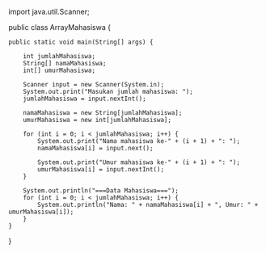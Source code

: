 import java.util.Scanner;

public class ArrayMahasiswa {

    public static void main(String[] args) {

        int jumlahMahasiswa;
        String[] namaMahasiswa;
        int[] umurMahasiswa;

        Scanner input = new Scanner(System.in);
        System.out.print("Masukan jumlah mahasiswa: ");
        jumlahMahasiswa = input.nextInt();

        namaMahasiswa = new String[jumlahMahasiswa];
        umurMahasiswa = new int[jumlahMahasiswa];

        for (int i = 0; i < jumlahMahasiswa; i++) {
            System.out.print("Nama mahasiswa ke-" + (i + 1) + ": ");
            namaMahasiswa[i] = input.next();

            System.out.print("Umur mahasiswa ke-" + (i + 1) + ": ");
            umurMahasiswa[i] = input.nextInt();
        }

        System.out.println("===Data Mahasiswa===");
        for (int i = 0; i < jumlahMahasiswa; i++) {
            System.out.println("Nama: " + namaMahasiswa[i] + ", Umur: " + umurMahasiswa[i]);
        }
    }
}
